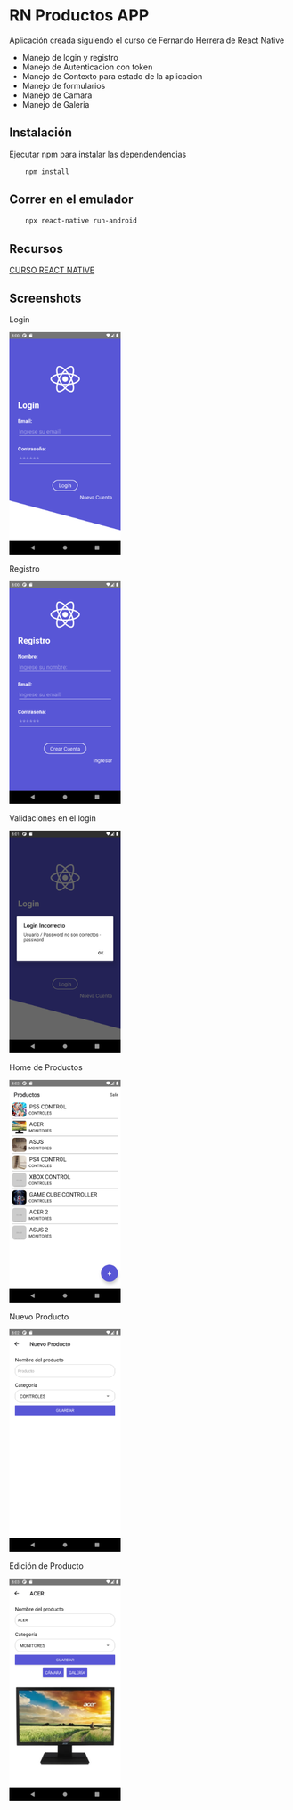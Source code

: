 # RN Productos APP

Aplicación creada siguiendo el curso de Fernando Herrera de React Native

- Manejo de login y registro
- Manejo de Autenticacion con token
- Manejo de Contexto para estado de la aplicacion
- Manejo de formularios
- Manejo de Camara
- Manejo de Galeria

## Instalación

Ejecutar npm para instalar las dependendencias

```bash
    npm install
```

## Correr en el emulador

```bash
    npx react-native run-android
```

## Recursos
[CURSO REACT NATIVE](https://www.udemy.com/course/react-native-fh)

## Screenshots

<p>Login</p>
<img src="/screenshots/01-login.png" alt="Pantalla de Login" width="200"/>

<p>Registro</p>
<img src="/screenshots/02-registro.png" alt="Pantalla de Registro" width="200"/>

<p>Validaciones en el login</p>
<img src="/screenshots/03-login-validaciones.png" alt="Pantalla de Login con validacion" width="200"/>

<p>Home de Productos</p>
<img src="/screenshots/04-home-productos.png" alt="Home de productos" width="200"/>

<p>Nuevo Producto</p>
<img src="/screenshots/05-nuevo-producto.png" alt="Agregar un producto" width="200"/>

<p>Edición de Producto</p>
<img src="/screenshots/06-edicion-producto.png" alt="Edicion de producto" width="200"/>

